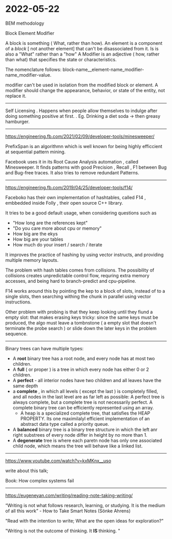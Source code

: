 # 2022-05-22

BEM methodology

Block
Element
Modifier

A block is something ( What, rather than how).
An element is a component of a *block* [ not another element] that can't be disassociated from it. Is is also a "What" rather than a "how"
A Modifier is an adjective ( how, rather than what) that specifies the state or characteristics.

The nomenclature follows:
    block-name__element-name_modifier-name_modifier-value.

modifier can't be used in isolation from the modified block or element. A modifier should change the appearance, behavior, or state of the entity, not replace it.

___

Self Licensing
    . Happens when people allow themselves to indulge after doing something positive at first.
    . Eg. Drinking a diet soda -> then greasy hamburger.

___

<https://engineering.fb.com/2021/02/09/developer-tools/minesweeper/>

PrefixSpan is an algorithmn which is well known for being highly efficcient at sequential pattern mining.

Facebook uses it in its Root Cause Analysis automation , called Minesweeper.
It finds patterns with good Precision , Recall , F1 between  Bug and Bug-free traces. It also tries to remove redundant Patterns.

___

<https://engineering.fb.com/2019/04/25/developer-tools/f14/>

Faceboko has their own implementation of hashtables, called F14 , embbedded inside Folly , their open source C++ library.

It tries to be a good default usage, when considering questions such as

* "How long are the references kept"
* "Do you care more about cpu or memory"
* How big are the ekys
* How big are your tables
* How much do your insert / search / iterate
  
It improves the practice of hashing by using vector instructs, and providing multiple memory layouts.

The problem with hash tables comes from collisions. The possibility of collisions creates unpredictable control flow, requring extra memory accesses, and being hard to branch-predict and cpu-pipeline.

F14 works around this by pointing the kep to a block of slots, instead of to a single slots, then searching withing the chunk in parallel using vector instructions.

Other problem with probing is that they keep looking until they fiund a empty slot: that makes erasing keys tricky: since the same keys must be produced, the algo must leave a tombnstone ( a empty slot that doesn't terminate the probe search ) or slide down the later keys in the problem sequence.

___

Binary trees can have multiple types:

* A __root__ binary tree has a root node, and every node has at most two children.
* A __full__ ( or proper ) is a tree in which every node has either 0 or 2 children.
* A __perfect__ - all interior nodes have two children and all leaves have the same depth
* a __complete__ , in which all levels ( except the last ) is completely filled, and all nodes in the last level are as far left as possible: A perfect tree is always complete, but a complete tree is not necessarily perfect. A complete binary tree can be efficiently represented using an array.
  * A heap is a specialized complete tree, that satisfies the HEAP PROPERTY. Its one maximilalyl efficient implementation of an abstract data type called a priority queue.
* A __balanced__ binary tree is a binary tree structure in which the left anr right substrees of every node differ in height by no more than 1.
* A __degenerate__ tree is where each paretn node has only one associated child node, which means the tree will behave like a linked list.
  
___

<https://www.youtube.com/watch?v=kxMKnx__uso>

write about this talk;

Book: How complex systems fail
___

<https://eugeneyan.com/writing/reading-note-taking-writing/>

“Writing is not what follows research, learning, or studying. It is the medium of all this work” - How to Take Smart Notes (Sönke Ahrens)

"Read with the intention to write; What are the open ideas for exploration?"

"Writing is not the outcome of thinking. It __IS__ thinking. "
